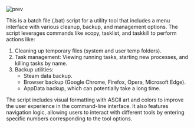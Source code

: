 ![prev](https://github.com/user-attachments/assets/c1cf240b-8199-46ce-af7a-338c045f0745)

This is a batch file (.bat) script for a utility tool that includes a menu interface with various cleanup, backup, and management options. The script leverages commands like xcopy, tasklist, and taskkill to perform actions like:

  1. Cleaning up temporary files (system and user temp folders).
  2. Task management: Viewing running tasks, starting new processes, and killing tasks by name.
  3. Backup utilities:
       - Steam data backup.
       - Browser backup (Google Chrome, Firefox, Opera, Microsoft Edge).
       - AppData backup, which can potentially take a long time.

The script includes visual formatting with ASCII art and colors to improve the user experience in the command-line interface. It also features navigation logic, allowing users to interact with different tools by entering specific numbers corresponding to the tool options.
